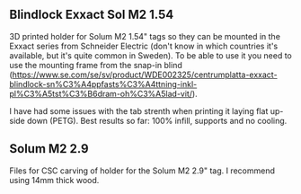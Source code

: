 ## Blindlock Exxact Sol M2 1.54
3D printed holder for Solum M2 1.54" tags so they can be mounted in the Exxact series from Schneider Electric (don't know in which countries it's available, but it's quite common in Sweden).
To be able to use it you need to use the mounting frame from the snap-in blind (https://www.se.com/se/sv/product/WDE002325/centrumplatta-exxact-blindlock-sn%C3%A4ppfasts%C3%A4ttning-inkl-pl%C3%A5tst%C3%B6dram-oh%C3%A5lad-vit/).

I have had some issues with the tab strenth when printing it laying flat up-side down (PETG). Best results so far: 100% infill, supports and no cooling.

## Solum M2 2.9
Files for CSC carving of holder for the Solum M2 2.9" tag. I recommend using 14mm thick wood.
